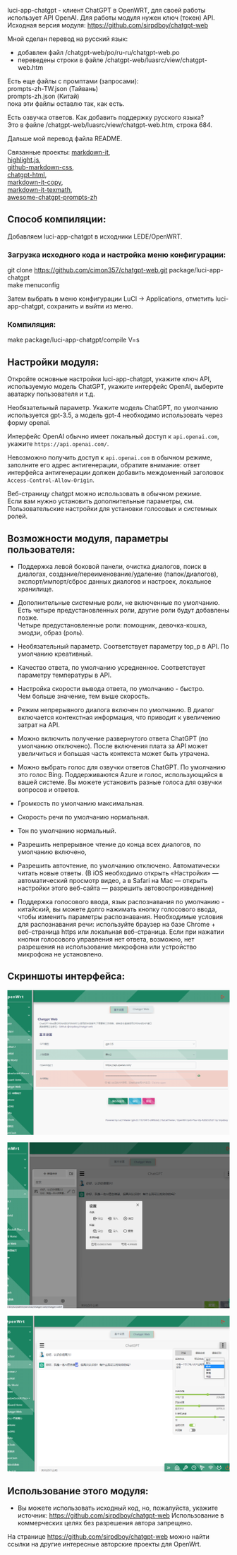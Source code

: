 luci-app-chatgpt - клиент ChatGPT в OpenWRT, для своей работы использует API OpenAI. Для работы модуля нужен ключ (токен) API.
Исходная версия модуля: https://github.com/sirpdboy/chatgpt-web

Мной сделан перевод на русский язык:
- добавлен файл /chatgpt-web/po/ru-ru/chatgpt-web.po
- переведены строки в файле /chatgpt-web/luasrc/view/chatgpt-web.htm

Есть еще файлы с промптами (запросами): <br>
	prompts-zh-TW.json (Тайвань)<br>
	prompts-zh.json (Китай)<br>
пока эти файлы оставлю так, как есть. 

Есть озвучка ответов. Как добавить поддержку русского языка?<br>
Это в файле /chatgpt-web/luasrc/view/chatgpt-web.htm, строка 684.

Дальше мой перевод файла README.

Связанные проекты: 
[markdown-it](https://github.com/markdown-it/markdown-it), <br>
[highlight.js](https://github.com/highlightjs/highlight.js), <br>
[github-markdown-css](https://github.com/sindresorhus/github-markdown-css), <br>
[chatgpt-html](https://github.com/slippersheepig/chatgpt-html), <br>
[markdown-it-copy](https://github.com/ReAlign/markdown-it-copy), <br>
[markdown-it-texmath](https://github.com/goessner/markdown-it-texmath), <br>
[awesome-chatgpt-prompts-zh](https://github.com/PlexPt/awesome-chatgpt-prompts-zh)

## Способ компиляции:

Добавляем luci-app-chatgpt в исходники LEDE/OpenWRT.

### Загрузка исходного кода и настройка меню конфигурации:

git clone https://github.com/cimon357/chatgpt-web.git package/luci-app-chatgpt <br>
make menuconfig

Затем выбрать в меню конфигурации LuCI -> Applications, отметить luci-app-chatgpt, сохранить и выйти из меню.
 
### Компиляция:

make package/luci-app-chatgpt/compile V=s
 
## Настройки модуля:

Откройте основные настройки luci-app-chatgpt, укажите ключ API, используемую модель ChatGPT, укажите интерфейс OpenAI, 
выберите аватарку пользователя и т.д. 
    
Необязательный параметр. Укажите модель ChatGPT, по умолчанию используется gpt-3.5, а модель gpt-4 необходимо использовать через форму openai.
    
Интерфейс OpenAI обычно имеет локальный доступ к `api.openai.com`, укажите `https://api.openai.com/`.
    
Невозможно получить доступ к `api.openai.com` в обычном режиме, заполните его адрес антигенерации, обратите внимание: ответ интерфейса антигенерации должен добавить междоменный заголовок `Access-Control-Allow-Origin`.

Веб-страницу chatgpt можно использовать в обычном режиме.<br>Если вам нужно установить дополнительные параметры, см. Пользовательские настройки для установки голосовых и системных ролей.
    
## Возможности модуля, параметры пользователя:

- Поддержка левой боковой панели, очистка диалогов, поиск в диалогах, создание/переименование/удаление (папок/диалогов), экспорт/импорт/сброс данных диалогов и настроек, локальное хранилище.

- Дополнительные системные роли, не включенные по умолчанию. <br>
Есть четыре предустановленных роли, другие роли будут добавлены позже.<br>
Четыре предустановленные роли: помощник, девочка-кошка, эмодзи, образ (роль). 

- Необязательный параметр. Соответствует параметру top_p в API. По умолчанию креативный.

- Качество ответа, по умолчанию усредненное. Соответствует параметру температуры в API.

- Настройка скорости вывода ответа, по умолчанию - быстро.<br> Чем больше значение, тем выше скорость.

- Режим непрерывного диалога включен по умолчанию. В диалог включается контекстная информация, что приводит к увеличению затрат на API.

- Можно включить получение развернутого ответа ChatGPT (по умолчанию отключено). 
После включения плата за API может увеличиться и большая часть контекста может быть утрачена. 

- Можно выбрать голос для озвучки ответов ChatGPT. По умолчанию это голос Bing. Поддерживаются Azure и голос, использующийся в вашей системе. Вы можете установить разные голоса для озвучки вопросов и ответов.

- Громкость по умолчанию максимальная.

- Скорость речи по умолчанию нормальная.

- Тон по умолчанию нормальный.

- Разрешить непрерывное чтение до конца всех диалогов, по умолчанию включено, 

- Разрешить авточтение, по умолчанию отключено. Автоматически читать новые ответы. (В iOS необходимо открыть «Настройки» — автоматический просмотр видео, а в Safari на Mac — открыть настройки этого веб-сайта — разрешить автовоспроизведение)

- Поддержка голосового ввода, язык распознавания по умолчанию - китайский, вы можете долго нажимать кнопку голосового ввода, чтобы изменить параметры распознавания. Необходимые условия для распознавания речи: используйте браузер на базе Chrome + веб-страница https или локальная веб-страница. Если при нажатии кнопки голосового управления нет ответа, возможно, нет разрешения на использование микрофона или устройство микрофона не установлено.

## Скриншоты интерфейса:

![screenshots](https://raw.githubusercontent.com/sirpdboy/openwrt/master/doc/chatgpd1.png)

![screenshots](https://raw.githubusercontent.com/sirpdboy/openwrt/master/doc/chatgpd2.png)

![screenshots](https://raw.githubusercontent.com/sirpdboy/openwrt/master/doc/chatgpd3.png)

## Использование этого модуля:
 
- Вы можете использовать исходный код, но, пожалуйста, укажите источник: https://github.com/sirpdboy/chatgpt-web
Использование в коммерческих целях без разрешения автора запрещено.

На странице https://github.com/sirpdboy/chatgpt-web можно найти ссылки на другие интересные авторские проекты для OpenWrt.
